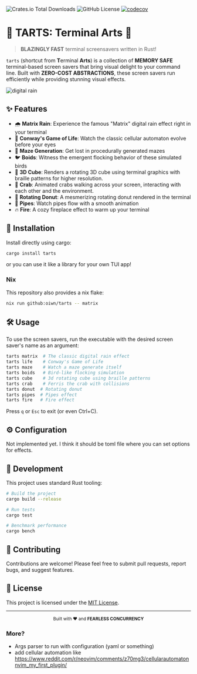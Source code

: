 ![Crates.io Total Downloads](https://img.shields.io/crates/d/tarts)
![GitHub License](https://img.shields.io/github/license/oiwn/tui-screen-savers-rs)
[![codecov](https://codecov.io/gh/oiwn/tui-screen-savers-rs/graph/badge.svg?token=C7G4AX1ASV)](https://codecov.io/gh/oiwn/tui-screen-savers-rs)

# 🦀 TARTS: Terminal Arts 🎨

> **BLAZINGLY FAST** terminal screensavers written in Rust!

`tarts` (shortcut from **T**erminal **Arts**) is a collection of **MEMORY SAFE**
terminal-based screen savers that bring visual delight to your command line.
Built with **ZERO-COST ABSTRACTIONS**, these screen savers run efficiently while
providing stunning visual effects.

![digital rain](https://i.imgur.com/OPKC7Rb.png)

## ✨ Features

- 🌧️ **Matrix Rain**: Experience the famous "Matrix" digital rain effect right in your terminal
- 🧫 **Conway's Game of Life**: Watch the classic cellular automaton evolve before your eyes
- 🧩 **Maze Generation**: Get lost in procedurally generated mazes
- 🐦 **Boids**: Witness the emergent flocking behavior of these simulated birds
- 🧊 **3D Cube**: Renders a rotating 3D cube using terminal graphics with braille patterns for higher resolution.
- 🦀 **Crab**: Animated crabs walking across your screen, interacting with each other and the environment.
- 🍩 **Rotating Donut**: A mesmerizing rotating donut rendered in the terminal
- 🚰 **Pipes**: Watch pipes flow with a smooth animation
- 🔥 **Fire**: A cozy fireplace effect to warm up your terminal

## 🚀 Installation

Install directly using cargo:

```bash
cargo install tarts
```

or you can use it like a library for your own TUI app!

### Nix

This repository also provides a nix flake:

```bash
nix run github:oiwn/tarts -- matrix
```

## 🛠️ Usage

To use the screen savers, run the executable with the desired screen saver's name as an argument:

```bash
tarts matrix  # The classic digital rain effect
tarts life    # Conway's Game of Life
tarts maze    # Watch a maze generate itself
tarts boids   # Bird-like flocking simulation
tarts cube    # 3d rotating cube using braille patterns
tarts crab    # Ferris the crab with collisions
tarts donut  # Rotating donut
tarts pipes  # Pipes effect
tarts fire   # Fire effect
```

Press `q` or `Esc` to exit (or even Ctrl+C).

## ⚙️ Configuration

Not implemented yet. I think it should be toml file where you can set options for effects.

## 🧪 Development

This project uses standard Rust tooling:

```bash
# Build the project
cargo build --release

# Run tests
cargo test

# Benchmark performance
cargo bench
```

## 🤝 Contributing

Contributions are welcome! Please feel free to submit pull requests, report bugs, and suggest features.

## 📜 License

This project is licensed under the [MIT License](https://opensource.org/licenses/MIT).

---

<div align="center">
  <sub>Built with ❤️ and <strong>FEARLESS CONCURRENCY</strong></sub>
</div>


### More?

- Args parser to run with configuration (yaml or something)
- add cellular automation like https://www.reddit.com/r/neovim/comments/z70mg3/cellularautomatonnvim_my_first_plugin/
